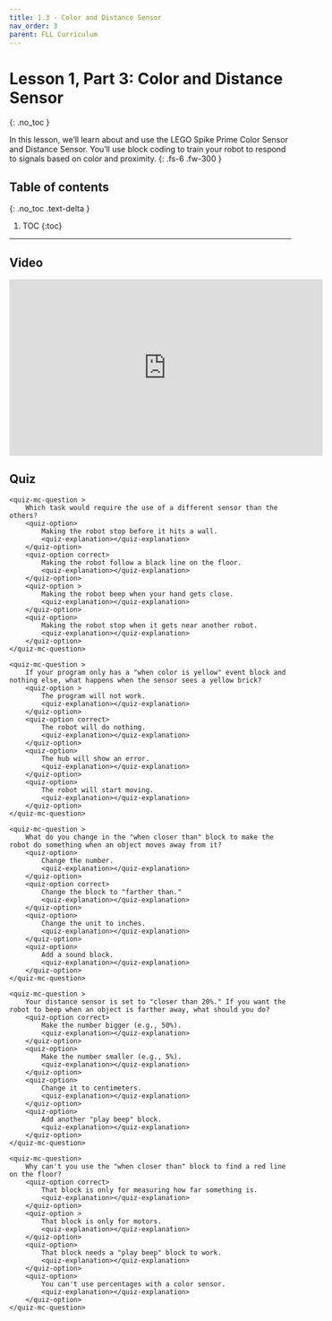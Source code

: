 ```yaml
---
title: 1.3 - Color and Distance Sensor
nav_order: 3
parent: FLL Curriculum
---
```


# Lesson 1, Part 3: Color and Distance Sensor
{: .no_toc }

In this lesson, we’ll learn about and use the LEGO Spike Prime Color Sensor and Distance Sensor. You’ll use block coding to train your robot to respond to signals based on color and proximity.
{: .fs-6 .fw-300 }

## Table of contents
{: .no_toc .text-delta }

1. TOC
{:toc}

---

## Video
<iframe width="560" height="315" src="https://www.youtube.com/embed/ErDj8myI_Tg?si=s1CXRpumwxveoNae" title="YouTube video player" frameborder="0" allow="accelerometer; autoplay; clipboard-write; encrypted-media; gyroscope; picture-in-picture; web-share" referrerpolicy="strict-origin-when-cross-origin" allowfullscreen></iframe>


## Quiz
<content-quiz>

    <quiz-mc-question >
        Which task would require the use of a different sensor than the others?
        <quiz-option>
            Making the robot stop before it hits a wall.
            <quiz-explanation></quiz-explanation>
        </quiz-option>
        <quiz-option correct>
            Making the robot follow a black line on the floor.
            <quiz-explanation></quiz-explanation>
        </quiz-option>
        <quiz-option >
            Making the robot beep when your hand gets close.
            <quiz-explanation></quiz-explanation>
        </quiz-option>
        <quiz-option>
            Making the robot stop when it gets near another robot.
            <quiz-explanation></quiz-explanation>
        </quiz-option>
    </quiz-mc-question>

    <quiz-mc-question >
        If your program only has a "when color is yellow" event block and nothing else, what happens when the sensor sees a yellow brick?
        <quiz-option >
            The program will not work.
            <quiz-explanation></quiz-explanation>
        </quiz-option>
        <quiz-option correct>
            The robot will do nothing.
            <quiz-explanation></quiz-explanation>
        </quiz-option>
        <quiz-option>
            The hub will show an error.
            <quiz-explanation></quiz-explanation>
        </quiz-option>
        <quiz-option>
            The robot will start moving.
            <quiz-explanation></quiz-explanation>
        </quiz-option>
    </quiz-mc-question>

    <quiz-mc-question >
        What do you change in the "when closer than" block to make the robot do something when an object moves away from it?
        <quiz-option>
            Change the number.
            <quiz-explanation></quiz-explanation>
        </quiz-option>
        <quiz-option correct>
            Change the block to "farther than."
            <quiz-explanation></quiz-explanation>
        </quiz-option>
        <quiz-option>
            Change the unit to inches.
            <quiz-explanation></quiz-explanation>
        </quiz-option>
        <quiz-option>
            Add a sound block.
            <quiz-explanation></quiz-explanation>
        </quiz-option>
    </quiz-mc-question>

    <quiz-mc-question >
        Your distance sensor is set to "closer than 20%." If you want the robot to beep when an object is farther away, what should you do?
        <quiz-option correct>
            Make the number bigger (e.g., 50%).
            <quiz-explanation></quiz-explanation>
        </quiz-option>
        <quiz-option>
            Make the number smaller (e.g., 5%).
            <quiz-explanation></quiz-explanation>
        </quiz-option>
        <quiz-option>
            Change it to centimeters.
            <quiz-explanation></quiz-explanation>
        </quiz-option>
        <quiz-option>
            Add another "play beep" block.
            <quiz-explanation></quiz-explanation>
        </quiz-option>
    </quiz-mc-question>

    <quiz-mc-question>
        Why can't you use the "when closer than" block to find a red line on the floor?
        <quiz-option correct>
            That block is only for measuring how far something is.
            <quiz-explanation></quiz-explanation>
        </quiz-option>
        <quiz-option >
            That block is only for motors.
            <quiz-explanation></quiz-explanation>
        </quiz-option>
        <quiz-option>
            That block needs a "play beep" block to work.
            <quiz-explanation></quiz-explanation>
        </quiz-option>
        <quiz-option>
            You can't use percentages with a color sensor.
            <quiz-explanation></quiz-explanation>
        </quiz-option>
    </quiz-mc-question>
</content-quiz>